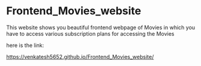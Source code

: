 # Frontend_Movies_website


This website shows you beautiful frontend webpage of Movies in which you have to access various subscription plans for accessing the Movies 


here is the link:

https://venkatesh5652.github.io/Frontend_Movies_website/
